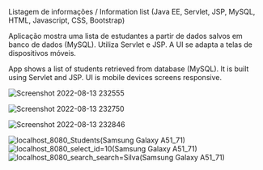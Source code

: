 Listagem de informações / Information list (Java EE, Servlet, JSP, MySQL, HTML, Javascript, CSS, Bootstrap)

Aplicação mostra uma lista de estudantes a partir de dados salvos em banco de dados (MySQL). Utiliza Servlet e JSP. A UI se adapta a telas de dispositivos móveis.

App shows a list of students retrieved from database (MySQL). It is built using Servlet and JSP. UI is mobile devices screens responsive.

![Screenshot 2022-08-13 232555](https://user-images.githubusercontent.com/93228693/184520158-743b568c-3b7e-4b95-87b9-a1c0e30bd654.png)

![Screenshot 2022-08-13 232750](https://user-images.githubusercontent.com/93228693/184520160-81e8d937-b0cc-423a-a4a0-8bcd88fbc25e.png)

![Screenshot 2022-08-13 232846](https://user-images.githubusercontent.com/93228693/184520165-ce60c413-29d2-4f37-94dc-7eee40352eff.png)

![localhost_8080_Students(Samsung Galaxy A51_71)](https://user-images.githubusercontent.com/93228693/184520167-6c7e98d5-97a1-4696-8685-419326f12e49.png) ![localhost_8080_select_id=10(Samsung Galaxy A51_71)](https://user-images.githubusercontent.com/93228693/184520172-3da9b6dc-34b7-48d8-9385-6d9e70323974.png) ![localhost_8080_search_search=Silva(Samsung Galaxy A51_71)](https://user-images.githubusercontent.com/93228693/184520179-22ce1e7d-2be5-4f6e-8516-be8aa936250e.png)


